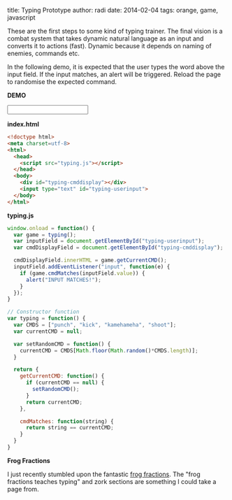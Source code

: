 title: Typing Prototype
author: radi
date: 2014-02-04
tags: orange, game, javascript

These are the first steps to some kind of typing trainer. The final vision is a
combat system that takes dynamic natural language as an input and converts it to
actions (fast). Dynamic because it depends on naming of enemies, commands etc.

In the following demo, it is expected that the user types the word above the
input field. If the input matches, an alert will be triggered. Reload the page
to randomise the expected command.

__DEMO__

<script>
  window.onload = function() {
    var game = typing();
    var inputField = document.getElementById("typing-userinput");
    var cmdDisplayField = document.getElementById("typing-cmddisplay");

    cmdDisplayField.innerHTML = game.getCurrentCMD();
    inputField.addEventListener("input", function(e) {
      if (game.cmdMatches(inputField.value)) {
        alert("INPUT MATCHES!");
      }
    });
  }

  // Constructor function
  var typing = function() {
    var CMDS = ["punch", "kick", "kamehameha", "shoot"];
    var currentCMD = null;

    var setRandomCMD = function() {
      currentCMD = CMDS[Math.floor(Math.random()*CMDS.length)];
    }

    return {
      getCurrentCMD: function() {
        if (currentCMD == null) {
          setRandomCMD();
        }
        return currentCMD;
      },

      cmdMatches: function(string) {
        return string == currentCMD;
      }
    }
  }
</script>

<div id="typing-cmddisplay"></div>
<input type="text" id="typing-userinput">


__index.html__

```html
<!doctype html>
<meta charset=utf-8>
<html>
  <head>
    <script src="typing.js"></script>
  </head>
  <body>
    <div id="typing-cmddisplay"></div>
    <input type="text" id="typing-userinput">
  </body>
</html>
```

__typing.js__

```javascript
window.onload = function() {
  var game = typing();
  var inputField = document.getElementById("typing-userinput");
  var cmdDisplayField = document.getElementById("typing-cmddisplay");

  cmdDisplayField.innerHTML = game.getCurrentCMD();
  inputField.addEventListener("input", function(e) {
    if (game.cmdMatches(inputField.value)) {
      alert("INPUT MATCHES!");
    }
  });
}

// Constructor function
var typing = function() {
  var CMDS = ["punch", "kick", "kamehameha", "shoot"];
  var currentCMD = null;

  var setRandomCMD = function() {
    currentCMD = CMDS[Math.floor(Math.random()*CMDS.length)];
  }

  return {
    getCurrentCMD: function() {
      if (currentCMD == null) {
        setRandomCMD();
      }
      return currentCMD;
    },

    cmdMatches: function(string) {
      return string == currentCMD;
    }
  }
}
```

__Frog Fractions__

I just recently stumbled upon the fantastic
[frog fractions](http://twinbeard.com/frog-fractions). The "frog fractions
teaches typing" and zork sections are something I could take a page from.
